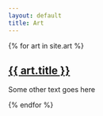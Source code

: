 ```yaml
---
layout: default
title: Art
---
```


{% for art in site.art %}


<h2><a href="{{ art.url | prepend: site.baseurl }}">
        {{ art.title }}
        </a>
</h2>

<p>Some other text goes here</p>

{% endfor %}  